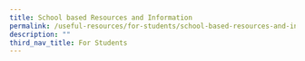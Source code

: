 ```yaml
---
title: School based Resources and Information
permalink: /useful-resources/for-students/school-based-resources-and-information/
description: ""
third_nav_title: For Students
---
```

